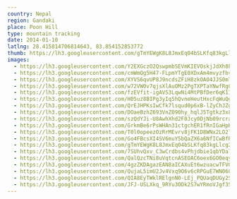 ```yaml
---
country: Nepal
region: Gandaki
place: Poon Hill
type: mountain tracking
date: 2014-01-10
latlng: 28.415814706814643, 83.854152853772
thumb: https://lh3.googleusercontent.com/gTmYEWgK8L8JmxEq04bSLKfq83kgLlcg24c9fjfLbKz4V6_omqNAZdTB1f_p7Q5FrJoB9eE6R0U99VbHV-3iC1T76mTJk0BdWgGndFWIVcvjPWeObpMQn4O6d8WDqW8QhkdwDndFYA
images:
  - https://lh3.googleusercontent.com/Y2EXGczO2QswpmbSEVmKIEVOskjJdXh8PPBXrRZqpz9FICOMCsb4P8652eXIKjYZhq7gJuYSxlh-a6bBshmqmpq7B37v4nqCjox8AG0rq__eYqepXsirnXBUvjp62D1sFt4gB75YZw
  - https://lh3.googleusercontent.com/cmWmQg5H47-FLpmYTgE0XDxAm4mvyzfbvVEn8gYjMZhCWzwXFN1A9iNfcW2gAkFSRCsegX-fpG__ZXwunzasx34J2y4YqR6abqLMBynbzX0C4L5AoahYstKyxI95tF9vUDx8cIaUiw
  - https://lh3.googleusercontent.com/XYVS6qvUP8J9ncdsZFiH8zkOAO4JJS0mTqYe3wA1tfotqs7et0DRAL8lKhqUVWP69ZFdZ9gZhm-lgQzJXx6qeEwynl42damcr0OHF0KU2oTQ3HTxuLApbhnL0MZ3RyYMhYu2i7lGkQ
  - https://lh3.googleusercontent.com/w72VW0v7qjsXlAuOMz2PgTXPTaYNwfRg0j_0Xye0m6_FY03WUx7VQqTlMUm5c-AlgOK8HWSo5kM9xYoaNSS_EO06iN3DkE4Sh43RNeigOCAOOzUxD_DLXnucLcbJsuMc03xU7lsPFQ
  - https://lh3.googleusercontent.com/fzEVfit-igAVS3LqwNi4MtPBfDer6qK1I0Y3M9QYOy-eZuC6M05KGIfBdTEwsKIsNIR1M2cxhVMgeKbrF4mS10w8bs-3BmC9H_r3N3Y0WkIFK5eNXhwp6m0r1HTvehOs1CSyRRTyIQ
  - https://lh3.googleusercontent.com/H05uz8BIPg3yIq5hQvneHeutHxcFqWuQgbH2ie8BuTQycf1Cz56ypgQHGkUtG_GBp8qClKbq8oEb1er2fZAucvn2347CYo4Quzi2w2EAKL0K-5h8r2cGQgcWHh7lK5TeNY3qSAO0XA
  - https://lh3.googleusercontent.com/QrEJHPKsIwCfk7lsqud0p6xB-lZyChJZgmCRpcYqAKta0EseyHr9WFmtMJ9oJPGc3ixPBjx4Y352JuC9qe7TtYK9yz79myoSxqmm7wxxq5UHuVJBc-pRWTSWRsLHo82xAut57ZLL2A
  - https://lh3.googleusercontent.com/DOaeBzhZ693VnZO90hy_hqlJ5Tgtkz3x8CEF8EQE5QFJ6xlkiuNDXiKVfJEGkjYPo2rFblUfzCU0D5tgm10ytUkbtdR4Jx085v9FoB6VPrnDx03QUbk80IFdRM2gLn6eqVQyvVOqFg
  - https://lh3.googleusercontent.com/szQdYJi-U8AwhXhd2F0Jcy0DjNb09rcrao17t-HuuLFhno6L_PbfXegL1YgBwwEzm_oy_PBqXuxVylE05BFvC-6dkidV2XKK_j4yp8drcHSyOFxCrRJME8k29W5Eu07d6ULEiz2tOQ
  - https://lh3.googleusercontent.com/GrkmBe6rPsWHAn31ctgchER1fRnIGaHpKXiFYvKlrwxhdM_AICBe8CW23bXPvMWN2Ba9WX7fe42NdE7OYDuPMMmAP_O26ob9XpcK0GbFLMC7bB7_hQySjNZ-dKnk8JFM4DydfihbHw
  - https://lh3.googleusercontent.com/T0l0opeezOzRrMEvrv8jFK1D8WNx2LO2ld5O5MNnMzTqkiJ6XinKsQh-bBRmxJADfT9YmVpCEmZjCiXgjBplF6cDuX2WK5XSvdiULgipmwo10LOsRQugtZ82M2Q1yOgCcvjz_M6Q8Q
  - https://lh3.googleusercontent.com/Go4FBcsXI4SV6muY5bQaZX6a6NfICwBfRMf_H_-pXhKeF19ADPpjMwPpziw1HqtpBsjCVBo5V59W85iQPyLPAf15_ftO3n1Q_ND2U-neqKBRlV11mN_d0zF-HoLWxdqEinFwosAG6w
  - https://lh3.googleusercontent.com/gTmYEWgK8L8JmxEq04bSLKfq83kgLlcg24c9fjfLbKz4V6_omqNAZdTB1f_p7Q5FrJoB9eE6R0U99VbHV-3iC1T76mTJk0BdWgGndFWIVcvjPWeObpMQn4O6d8WDqW8QhkdwDndFYA
  - https://lh3.googleusercontent.com/7SUhvQxv_C3wCrdbs4vPhjdbie1qbYDalFjfsbYdOZ4BimBdiIrLtuFIsrIiMujlRG-cgKjU17vPulkbhOP4Z0T0crWYUg_42iljps_IgeyY2TJMDkXtyV9NuXYtkoBpd0jVglrfvw
  - https://lh3.googleusercontent.com/QalQzcTNi8uVqtcnASEOAC6oex6GO0eqyDx2Ag0WuyB1e7z6x3TytuydTI2IW8LwG8SbxyfGZMr3KRvKB7mfTVRzCCqYRjPObkg_M-hTvmq9PR-zDnX4FDRCnzreg-zzL-v55Wosjw
  - https://lh3.googleusercontent.com/4gzZKDAgazEAN8aICAXuEt6wzuacwTFVOPEpxRHJCgYegq6I6dzVRDaXVvSwQJSLRlvw-FhoC_AFhQ1FoP5fUn8csLVEXM_aMc0e9oqNdn6A1JXACU8jvIkeUAKfb2EULBjj0loPiQ
  - https://lh3.googleusercontent.com/QujaL5imU2Jv4Vxq9O6v6cRPGuE7WN0603vdEfAx2_PUeoxaF9Ja4QVgQiKl9dREKluSraY52M4w3Giev7c7kWviFRh7_SinK8QLJfuV--GLcMcnSPxF-blW9FnWxyYAFlJ0SnzwEA
  - https://lh3.googleusercontent.com/QIA8EyTWklRElgnN0-LEj_PQUaqDUGy2SnOpUB3j0nEkb7Tk56gNAPs5T4wrZd13eSKVfpzSl4TySpXbNhxC-utauLnklIC0w-lX4M_CJLBTs-MveQXdxHwXQ4AT8mM5FPUmExpN5g
  - https://lh3.googleusercontent.com/JFJ-USLXkq_9RYu3ODk2S7wYRmoVJgf35wSBhGkSInMDHG1dOagTy_E3HbIjj7_ocRUTcVXNBR3zJTou0dVqkuXFHwJ61yNXvNQt-2lohHy-SULUrdqCZ6q2Im99xLwXqMhyEhjq0Q
---
```

